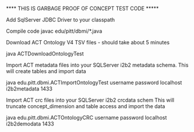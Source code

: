 **** THIS IS GARBAGE PROOF OF CONCEPT TEST CODE *****

Add SqlServer JDBC Driver to your classpath

Compile code javac edu/pitt/dbmi/*.java

Download ACT Ontology V4 TSV files  - should take about 5 minutes

  java ACTDownloadOntologyTest
  
Import ACT metadata files into your SQLServer i2b2 metadata schema. This will create tables and import data

  java edu.pitt.dbmi.ACTImportOntologyTest username password localhost  i2b2metadata 1433
  
Import ACT crc files into your SQLServer i2b2 crcdata schem This will truncate concept_dimension and table access and import the data

  java edu.pitt.dbmi.ACTOntologyCRC username password localhost  i2b2demodata 1433
  

 
